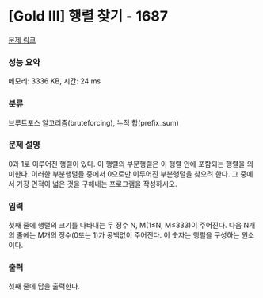 # [Gold III] 행렬 찾기 - 1687 

[문제 링크](https://www.acmicpc.net/problem/1687) 

### 성능 요약

메모리: 3336 KB, 시간: 24 ms

### 분류

브루트포스 알고리즘(bruteforcing), 누적 합(prefix_sum)

### 문제 설명

<p>0과 1로 이루어진 행렬이 있다. 이 행렬의 부분행렬은 이 행렬 안에 포함되는 행렬을 의미한다. 이러한 부분행렬들 중에서 0으로만 이루어진 부분행렬을 찾으려 한다. 그 중에서 가장 면적이 넓은 것을 구해내는 프로그램을 작성하시오.</p>

### 입력 

 <p>첫째 줄에 행렬의 크기를 나타내는 두 정수 N, M(1≤N, M≤333)이 주어진다. 다음 N개의 줄에는 M개의 정수(0또는 1)가 공백없이 주어진다. 이 숫자는 행렬을 구성하는 원소이다.</p>

### 출력 

 <p>첫째 줄에 답을 출력한다.</p>

